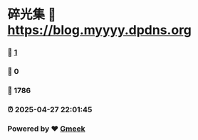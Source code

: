 # 碎光集 :link: https://blog.myyyy.dpdns.org 
### :page_facing_up: [1](https://blog.myyyy.dpdns.org/tag.html) 
### :speech_balloon: 0 
### :hibiscus: 1786 
### :alarm_clock: 2025-04-27 22:01:45 
### Powered by :heart: [Gmeek](https://github.com/Meekdai/Gmeek)
